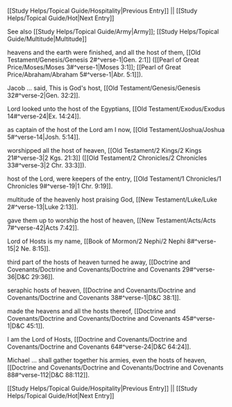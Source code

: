 [[Study Helps/Topical Guide/Hospitality|Previous Entry]]  ||  [[Study Helps/Topical Guide/Hot|Next Entry]]

 See also [[Study Helps/Topical Guide/Army|Army]]; [[Study Helps/Topical Guide/Multitude|Multitude]]

 heavens and the earth were finished, and all the host of them, [[Old Testament/Genesis/Genesis 2#^verse-1|Gen. 2:1]] ([[Pearl of Great Price/Moses/Moses 3#^verse-1|Moses 3:1]]; [[Pearl of Great Price/Abraham/Abraham 5#^verse-1|Abr. 5:1]]).

 Jacob ... said, This is God's host, [[Old Testament/Genesis/Genesis 32#^verse-2|Gen. 32:2]].

 Lord looked unto the host of the Egyptians, [[Old Testament/Exodus/Exodus 14#^verse-24|Ex. 14:24]].

 as captain of the host of the Lord am I now, [[Old Testament/Joshua/Joshua 5#^verse-14|Josh. 5:14]].

 worshipped all the host of heaven, [[Old Testament/2 Kings/2 Kings 21#^verse-3|2 Kgs. 21:3]] ([[Old Testament/2 Chronicles/2 Chronicles 33#^verse-3|2 Chr. 33:3]]).

 host of the Lord, were keepers of the entry, [[Old Testament/1 Chronicles/1 Chronicles 9#^verse-19|1 Chr. 9:19]].

 multitude of the heavenly host praising God, [[New Testament/Luke/Luke 2#^verse-13|Luke 2:13]].

 gave them up to worship the host of heaven, [[New Testament/Acts/Acts 7#^verse-42|Acts 7:42]].

 Lord of Hosts is my name, [[Book of Mormon/2 Nephi/2 Nephi 8#^verse-15|2 Ne. 8:15]].

 third part of the hosts of heaven turned he away, [[Doctrine and Covenants/Doctrine and Covenants/Doctrine and Covenants 29#^verse-36|D&C 29:36]].

 seraphic hosts of heaven, [[Doctrine and Covenants/Doctrine and Covenants/Doctrine and Covenants 38#^verse-1|D&C 38:1]].

 made the heavens and all the hosts thereof, [[Doctrine and Covenants/Doctrine and Covenants/Doctrine and Covenants 45#^verse-1|D&C 45:1]].

 I am the Lord of Hosts, [[Doctrine and Covenants/Doctrine and Covenants/Doctrine and Covenants 64#^verse-24|D&C 64:24]].

 Michael ... shall gather together his armies, even the hosts of heaven, [[Doctrine and Covenants/Doctrine and Covenants/Doctrine and Covenants 88#^verse-112|D&C 88:112]].

[[Study Helps/Topical Guide/Hospitality|Previous Entry]]  ||  [[Study Helps/Topical Guide/Hot|Next Entry]]